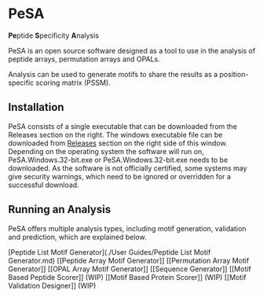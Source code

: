# PeSA

**Pe**ptide **S**pecificity **A**nalysis

PeSA is an open source software designed as a tool to use in the analysis of peptide arrays, permutation arrays and OPALs.

Analysis can be used to generate motifs to share the results as a position-specific scoring matrix (PSSM).

## Installation

PeSA consists of a single executable that can be downloaded from the Releases section on the right. The windows executable file can be downloaded from [Releases](https://github.com/EmineTopcu/PeSA/releases/tag/v2.0) section on the right side of this window. Depending on the operating system the software will run on, PeSA.Windows.32-bit.exe or PeSA.Windows.32-bit.exe needs to be downloaded. As the software is not officially certified, some systems may give security warnings, which need to be ignored or overridden for a successful download.

## Running an Analysis

PeSA offers multiple analysis types, including motif generation, validation and prediction, which are explained below.

[Peptide List Motif Generator](./User Guides/Peptide List Motif Generator.md)
[[Peptide Array Motif Generator]]
[[Permutation Array Motif Generator]]
[[OPAL Array Motif Generator]]
[[Sequence Generator]]
[[Motif Based Peptide Scorer]] (WIP)
[[Motif Based Protein Scorer]] (WIP)
[[Motif Validation Designer]] (WIP)
